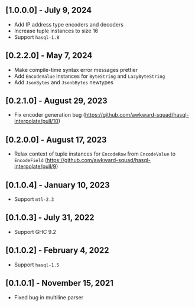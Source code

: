 ## [1.0.0.0] - July 9, 2024

* Add IP address type encoders and decoders
* Increase tuple instances to size 16
* Support `hasql-1.8`

## [0.2.2.0] - May 7, 2024

* Make compile-time syntax error messages prettier
* Add `EncodeValue` instances for `ByteString` and `LazyByteString`
* Add `JsonBytes` and `JsonbBytes` newtypes

## [0.2.1.0] - August 29, 2023

* Fix encoder generation bug (https://github.com/awkward-squad/hasql-interpolate/pull/10)

## [0.2.0.0] - August 17, 2023

* Relax context of tuple instances for `EncodeRow` from `EncodeValue` to `EncodeField` (https://github.com/awkward-squad/hasql-interpolate/pull/9)

## [0.1.0.4] - January 10, 2023

* Support `mtl-2.3`

## [0.1.0.3] - July 31, 2022

* Support GHC 9.2

## [0.1.0.2] - February 4, 2022

* Support `hasql-1.5`

## [0.1.0.1] - November 15, 2021

* Fixed bug in multiline parser
